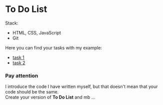 # To Do List

Stack:

- HTML, CSS, JavaScript
- Git

Here you can find your tasks with my example:

- [task 1](https://github.com/radomir-radionov/ToDoList-modern/tree/task1)
- [task 2](https://github.com/radomir-radionov/ToDoList-modern/tree/task2)

### Pay attention

I introduce the code I have written myself, but that doesn't mean that your code should be the same.  
Create your version of **To Do List** and mb ...
